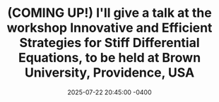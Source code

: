 ---
title: "(COMING UP!) I'll give a talk at the workshop Innovative and Efficient Strategies for Stiff Differential Equations, to be held at Brown University, Providence, USA"
date: 2025-07-22 20:45:00 -0400
---
